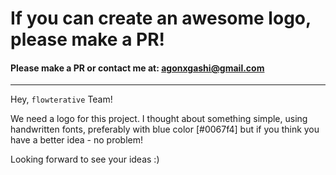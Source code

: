 # If you can create an awesome logo, please make a PR!

#### Please make a PR or contact me at: <a href="mailto:agonxgashi@gmail.com"> agonxgashi@gmail.com</a>
---

Hey, `flowterative` Team!

We need a logo for this project. I thought about something simple, using handwritten fonts, preferably with blue color [#0067f4] but if you think you have a better idea - no problem!

Looking forward to see your ideas :) 